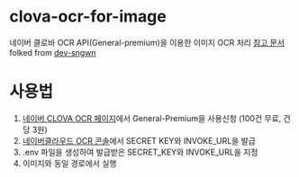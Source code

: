 # clova-ocr-for-image
네이버 클로바 OCR API(General-premium)을 이용한 이미지 OCR 처리
[참고 문서](https://guide.ncloud-docs.com/docs/ocr-ocr-1-1)
folked from [dev-sngwn](https://dev-sngwn.github.io/)

# 사용법
1. [네이버 CLOVA OCR 페이지](https://www.ncloud.com/product/aiService/ocr)에서 General-Premium을 사용신청 (100건 무료, 건당 3원)
2. [네이버클라우드 OCR 콘솔](https://console.ncloud.com/ocr/domain)에서 SECRET KEY와 INVOKE_URL을 발급
3. .env 파일을 생성하여 발급받은 SECRET_KEY와 INVOKE_URL을 지정
4. 이미지와 동일 경로에서 실행
